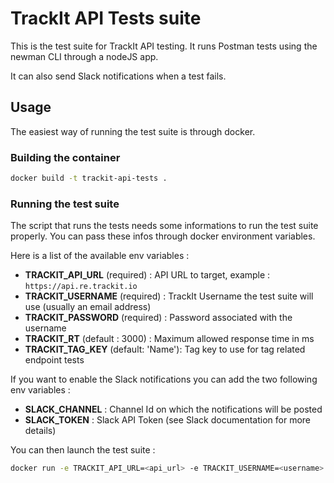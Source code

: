 # TrackIt API Tests suite

This is the test suite for TrackIt API testing.
It runs Postman tests using the newman CLI through a nodeJS app.

It can also send Slack notifications when a test fails.

## Usage

The easiest way of running the test suite is through docker.

### Building the container
```sh
docker build -t trackit-api-tests .
```


### Running the test suite

The script that runs the tests needs some informations to run the test suite properly. You can pass these infos through docker environment variables.

Here is a list of the available env variables : 

  - **TRACKIT_API_URL** (required) : API URL to target, example : `https://api.re.trackit.io`
  - **TRACKIT_USERNAME** (required) : TrackIt Username the test suite will use (usually an email address)
  - **TRACKIT_PASSWORD** (required) : Password associated with the username
  - **TRACKIT_RT** (default : 3000) : Maximum allowed response time in ms
  - **TRACKIT_TAG_KEY** (default: 'Name'): Tag key to use for tag related endpoint tests
 
If you want to enable the Slack notifications you can add the two following env variables :

  - **SLACK_CHANNEL** : Channel Id on which the notifications will be posted
  - **SLACK_TOKEN** : Slack API Token (see Slack documentation for more details)

You can then launch the test suite :
```sh
docker run -e TRACKIT_API_URL=<api_url> -e TRACKIT_USERNAME=<username> -e TRACKIT_PASSWORD="<password>" trackit-api-tests `
```
